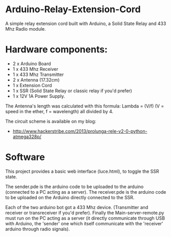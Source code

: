 # Arduino-Relay-Extension-Cord
A simple relay extension cord built with Arduino, a Solid State Relay and 433 Mhz Radio module.

# Hardware components:

- 2 x Arduino Board
- 1 x 433 Mhz Receiver
- 1 x 433 Mhz Transmitter
- 2 x Antenna (17.32cm)
- 1 x Extension Cord
- 1 x SSR (Solid State Relay or classic relay if you'd prefer)
- 1 x 12V 1A Power Supply.

The Antenna's length was calculated with this formula: Lambda = (V/f)  (V = speed in the ether, f = wavelength) all divided by 4.


The circuit scheme is available on my blog:

- http://www.hackerstribe.com/2013/prolunga-rele-v2-0-python-atmega328p/

# Software

This project provides a basic web interface (luce.html), to toggle the SSR state.

The sender.pde is the arduino code to be uploaded to the arduino (connected to a PC acting as a server).
The receiver.pde is the arduino code to be uploaded on the Arduino directly connected to the SSR.

Each of the two arduino bot got a 433 Mhz device. (Transmitter and receiver or transreceiver if you'd prefer).
Finally the Main-server-remote.py must run on the PC acting as a server (it directly communicate through USB with Arduino, the 'sender' one which itself communicate with the 'receiver' arduino through radio signals).


